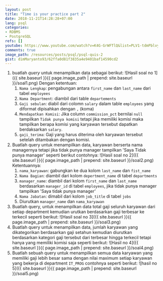 ```yaml
---
layout: post
title: "Time is your practice part 2"
date: 2018-11-21T14:28:28+07:00
lang: psql
categories:
- RDBMS
- PostgreSQL
refs: []
youtube: https://www.youtube.com/watch?v=K4G-GrWFTlQ&list=PLV1-tdmPblvypZXSk2GC932nludT345xk&index=22
comments: true
image_path: /resources/posts/psql/psql-quis-2
gist: dimMaryanto93/62ffa0d81f3835a4e9401baf14590cd2
---
```


1. buatlah _query_ untuk menampilkan data sebagai berikut:
![Hasil soal no 1]({{ site.baseurl }}{{ page.image_path | prepend: site.baseurl }}/soal1.png)
Dengan ketentuan:
    1. `Nama Lengkap`: pengabungan antara `first_name` dan `last_name` dari tabel `employees`
    2. `Nama Department`: diambil dari table `departements`
    3. `Gaji sebulan`: diabil dari colomn `salary` dalam table `employees` yang diformat dipisahkan dengan `,` (koma)
    4. `Mendapatkan Komisi`: Jika column `commission_pct` bernilai `null` tampilkan `Tidak punya komisi` tetapi jika memiliki komisi maka tampilkan berapa komisi yang karyawan tersebut dapatkan berdaksarkan `salary`.
    5. `gaji_terima`: Gaji yang harus diterima oleh karyawan tersebut setelah ditambakan dengan komisi.
2. Buatlah query untuk menampilkan data, karyawan berserta nama managernya tetapi jika tidak punya manager tampilkan 'Saya Tidak punya manager' seperti berikut contohnya:
![Hasil soal no 2]({{ site.baseurl }}{{ page.image_path | prepend: site.baseurl }}/soal2.png)
Ketentuannya:
    1. `nama_karyawan`: gabungkan ke dua kolom `last_name` dan `fist_name`
    2. `Nama Bagian`: diambil dari kolom `depertment_name` di tabel `departments`
    3. `manager_name`: diambil dari kolom `first_name` dan `last_name` berdasarkan `manager_id` di tabel `employees`, jika tidak punya manager tampilkan 'Saya tidak punya manager'
    4. `Nama Jabatan`: dimabil dari kolom `job_title` di tabel `jobs`
    5. Diurutkan `manager_name` dan `nama_karyawan`
3. Buatlah query, untuk menampilkan data total gaji seluruh karyawan dari setiap department kemudian urutkan berdasarkan gaji terbesar ke terkecil seperti berikut:
![Hasil soal no 3]({{ site.baseurl }}{{ page.image_path | prepend: site.baseurl }}/soal3.png)
4. Buatlah query untuk menampilkan data, jumlah karyawan yang dikategorikan berdasarkan gaji setahun kemudian diurutkan berdasarkan kategori gaji tersebut dari terbesar hingga terkecil tetapi hanya yang memiliki komisi saja seperti berikut:
![Hasil no 4]({{ site.baseurl }}{{ page.image_path | prepend: site.baseurl }}/soal4.png)
5. Buatlah sebuah query untuk menampilkan semua data karyawan yang memiliki gaji lebih besar sama dengan nilai maximum setiap karyawan yang bekerja di department `IT_PROG` contohnya seperti berikut:
![hasil no 5]({{ site.baseurl }}{{ page.image_path | prepend: site.baseurl }}/soal5.png)
